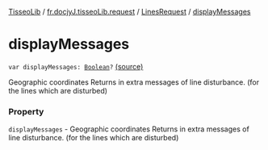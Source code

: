 [TisseoLib](../../index.md) / [fr.docjyJ.tisseoLib.request](../index.md) / [LinesRequest](index.md) / [displayMessages](./display-messages.md)

# displayMessages

`var displayMessages: `[`Boolean`](https://kotlinlang.org/api/latest/jvm/stdlib/kotlin/-boolean/index.html)`?` [(source)](https://github.com/docjyj/tisseoLib/tree/master/src/main/kotlin/fr/docjyJ/tisseoLib/request/LinesRequest.kt#L38)

Geographic coordinates Returns in extra messages of line disturbance. (for the lines which are disturbed)

### Property

`displayMessages` - Geographic coordinates Returns in extra messages of line disturbance. (for the lines which are disturbed)